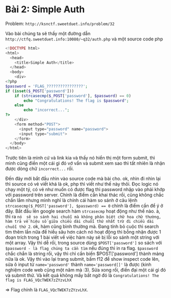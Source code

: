 # Bài 2: Simple Auth
Problem: `http://ksnctf.sweetduet.info/problem/32`

Vào bài chúng ta sẽ thấy một đường dẫn `http://ctfq.sweetduet.info:10080/~q32/auth.php`
và một source code php

```php
<!DOCTYPE html>
<html>
  <head>
    <title>Simple Auth</title>
  </head>
  <body>
    <div>
<?php
$password = 'FLAG_????????????????';
if (isset($_POST['password']))
    if (strcasecmp($_POST['password'], $password) == 0)
        echo "Congratulations! The flag is $password";
    else
        echo "incorrect...";
?>
    </div>
    <form method="POST">
      <input type="password" name="password">
      <input type="submit">
    </form>
  </body>
</html>
```

Trước tiên là mình cứ và link kia và thấy nó hiển thị một form submit, thì mình cũng điền một cái gì đó vớ vẩn và submit xem sao thì tất nhiên là nhận được dòng chữ ` incorrect... ` rồi.

Đến đây mới bắt đầu nhìn vào source code mà bài cho. ok, nhìn đi nhìn lại thì source có vẻ viết khá là ok, php thì viết như thế này thôi.
Đọc logic nó chạy một tý, có vẻ như muốn có được flag thì password nhập vào phải khớp với password trên server. Chính là điểm cần khai thác rồi, cũng không chắc chắn lắm nhưng mình nghĩ là chính cái hàm so sánh ở câu lệnh  `strcasecmp($_POST['password'], $password) == 0` chính là điểm cần để ý ở đây.
Bắt đầu lên google search hàm  `strcasecmp` hoạt động như thế nào. à, thì ra `nó  sẽ so sánh hai chuỗi mà không phân biệt chữ hoa chữ thường, hàm trả về hiệu số giữa chiều dài chuỗi thứ nhất trừ đi chiều dài chuỗi thứ 2`. ok, hàm cũng bình thường mà. Đang tính bỏ cuộc thì search tìm thêm lần nữa để hiểu sâu hơn cách nó hoạt động thì bỗng nhận được 1 đoạn trích trong 1 bài viết về việc hàm này sẽ bị lỗi so sánh một string với một array.
Vậy thì dễ rồi, trong source dùng `$POST['password']` so sách với `$password - là flag chúng ta cần tìm` nếu đúng thì in ra flag.
`$password` chắc chắn là string rồi, vậy thì chỉ cần biến $POST['password'] thành mảng nữa là ok. Vậy thì vào lại trang submit, bấm f12 để show inspect code lên, sửa ô input từ `name='password'` thành  `name='password[]'` là được (kinh nghiệm code web cũng một năm mà :3).
Sửa xong rồi, điền đại một cái gì đó và submit thử. Và kết quả không mấy bất ngờ đó là `Congratulations! The flag is FLAG_VQcTWEK7zZYzvLhX `

=> Flag chính là `FLAG_VQcTWEK7zZYzvLhX`.